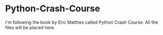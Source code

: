 # Python-Crash-Course
I'm following the book by Eric Matthes called Python Crash Course. All the files will be placed here.

